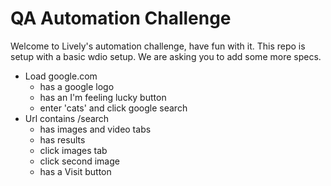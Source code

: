 # QA Automation Challenge

Welcome to Lively's automation challenge, have fun with it.  This repo is setup with a basic wdio setup. We are asking you to add some more specs.

* Load google.com
  * has a google logo
  * has an I'm feeling lucky button
  * enter 'cats' and click google search
* Url contains /search
  * has images and video tabs
  * has results
  * click images tab
  * click second image
  * has a Visit button
